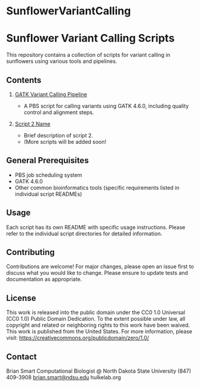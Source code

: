 # SunflowerVariantCalling

# Sunflower Variant Calling Scripts
This repository contains a collection of scripts for variant calling in sunflowers using various tools and pipelines.

## Contents
1. [GATK Variant Calling Pipeline](./generate412GVCFs/README.md)
   - A PBS script for calling variants using GATK 4.6.0, including quality control and alignment steps.

2. [Script 2 Name](./script2/README.md)
   - Brief description of script 2.
   - (More scripts will be added soon!

## General Prerequisites
- PBS job scheduling system
- GATK 4.6.0
- Other common bioinformatics tools (specific requirements listed in individual script READMEs)

## Usage
Each script has its own README with specific usage instructions. Please refer to the individual script directories for detailed information.

## Contributing
Contributions are welcome! For major changes, please open an issue first to discuss what you would like to change. Please ensure to update tests and documentation as appropriate.

## License
This work is released into the public domain under the CC0 1.0 Universal (CC0 1.0) Public Domain Dedication.
To the extent possible under law, all copyright and related or neighboring rights to this work have been waived. This work is published from the United States.
For more information, please visit: https://creativecommons.org/publicdomain/zero/1.0/

## Contact
Brian Smart
Computational Biologist @ North Dakota State University
(847) 409-3908
brian.smart@ndsu.edu
hulkelab.org
